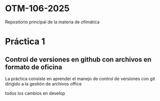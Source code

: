 # OTM-106-2025
Repositorio principal de la materia de ofimática
# Práctica 1
## Control de versiones en github con archivos en formato de oficina
La práctica consiste en aprender el manejo de control de versiones con git dirigido a la gestión de archivos office 


todos los cambios en develop